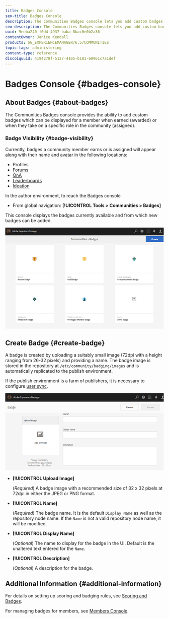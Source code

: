 ```yaml
---
title: Badges Console
seo-title: Badges Console
description: The Communities Badges console lets you add custom badges that can be displayed for members when earned (awarded) or when they take on a specific role in the community (assigned)
seo-description: The Communities Badges console lets you add custom badges that can be displayed for members when earned (awarded) or when they take on a specific role in the community (assigned)
uuid: 9eeba240-f0d4-4937-baba-8bac0e0b2a36
contentOwner: Janice Kendall
products: SG_EXPERIENCEMANAGER/6.5/COMMUNITIES
topic-tags: administering
content-type: reference
discoiquuid: 4194278f-5127-4105-b181-60961c7a1def
---
```


# Badges Console {#badges-console}

## About Badges {#about-badges}

The Communities Badges console provides the ability to add custom badges which can be displayed for a member when earned (awarded) or when they take on a specific role in the community (assigned).

### Badge Visibility {#badge-visibility}

Currently, badges a community member earns or is assigned will appear along with their name and avatar in the following locations:

* Profiles
* [Forums](forum.md)
* [QnA](working-with-qna.md)
* [Leaderboards](enabling-leaderboard.md)
* [Ideation](ideation-feature.md)

In the author environment, to reach the Badges console

* From global navigation: **[!UICONTROL Tools > Communities > Badges]**

This console displays the badges currently available and from which new badges can be added.

![chlimage_1-242](assets/chlimage_1-242.png)

## Create Badge {#create-badge}

A badge is created by uploading a suitably small image (72dpi with a height ranging from 26-32 pixels) and providing a name. The badge image is stored in the repository at `/etc/community/badging/images` and is automatically replicated to the publish environment.

If the publish environment is a farm of publishers, it is necessary to configure [user sync](sync.md).

![chlimage_1-243](assets/chlimage_1-243.png)

* **[!UICONTROL Upload Image]**

  (*Required*) A badge image with a recommended size of 32 x 32 pixels at 72dpi in either the JPEG or PNG format.

* **[!UICONTROL Name]**

  (*Required*) The badge name. It is the default `Display Name` as well as the repository node name. If the `Name` is not a valid repository node name, it will be modified.

* **[!UICONTROL Display Name]**

  (*Optional*) The name to display for the badge in the UI. Default is the unaltered text entered for the `Name`.

* **[!UICONTROL Description]**

  (*Optional*) A description for the badge.

## Additional Information {#additional-information}

For details on setting up scoring and badging rules, see [Scoring and Badges](implementing-scoring.md).

For managing badges for members, see [Members Console](members.md).
